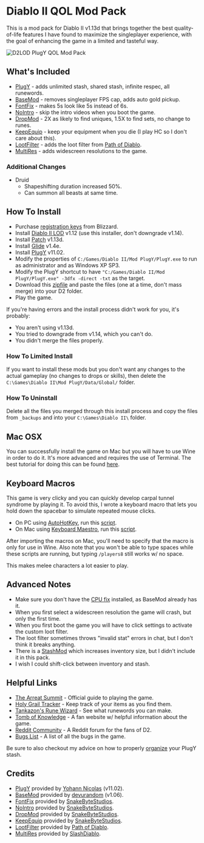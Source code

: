 # Diablo II QOL Mod Pack

This is a mod pack for Diablo II v1.13d that brings together the best quality-of-life features I have found to maximize the singleplayer experience, with the goal of enhancing the game in a limited and tasteful way.

![D2LOD PlugY QOL Mod Pack](https://i.imgur.com/F2wfSek.jpg)

## What's Included

- [PlugY](http://plugy.free.fr/en/index.html) - adds unlimited stash, shared stash, infinite respec, all runewords.
- [BaseMod](https://d2mods.info/forum/viewtopic.php?t=65492) - removes singleplayer FPS cap, adds auto gold pickup.
- [FontFix](https://www.snakebytestudios.com/projects/mods/diablo-2-mods/#fixedfont) - makes 5s look like 5s instead of 6s.
- [NoIntro](https://www.snakebytestudios.com/projects/mods/diablo-2-mods/#nointro) - skip the intro videos when you boot the game.
- [DropMod](https://www.snakebytestudios.com/projects/mods/diablo-2-mods/#betterdrops) - 2X as likely to find uniques, 1.5X to find sets, no change to runes.
- [KeepEquip](https://www.snakebytestudios.com/projects/mods/diablo-2-mods/#equipmentdeath) - keep your equipment when you die (I play HC so I don't care about this).
- [LootFilter](https://github.com/Synial/SynFilter/tree/cd4ab9d8b51320973c7b3df9c90b74b3d1ea8f91/xfiles) - adds the loot filter from [Path of Diablo](https://pathofdiablo.com/).
- [MultiRes](https://drive.google.com/drive/folders/1hLbrYs_U7eVcK-bWOom_Lr2_Y839AVba) - adds widescreen resolutions to the game.

### Additional Changes

- Druid
    - Shapeshifting duration increased 50%.
    - Can summon all beasts at same time.

## How To Install

- Purchase [registration keys](https://us.shop.battle.net/en-us/family/diablo-ii) from Blizzard.
- Install [Diablo II LOD](https://mega.nz/#!e9thyD6A!ExGJuZUtvRJ2c8DrxSL0ihCouh-ARbdVxODXIqVt3dc) v1.12 (use this installer, don't downgrade v1.14).
- Install [Patch](http://ftp.blizzard.com/pub/diablo2exp/patches/PC/LODPatch_113d.exe) v1.13d.
- Install [Glide](http://www.svenswrapper.de/english/files.html) v1.4e.
- Install [PlugY](http://plugy.free.fr/en/index.html) v11.02.
- Modify the properties of ``C:/Games/Diablo II/Mod PlugY/PlugY.exe`` to run as administrator and as Windows XP SP3.
- Modify the PlugY shortcut to have ``"C:/Games/Diablo II/Mod PlugY/PlugY.exe" -3dfx -direct -txt`` as the target.
- Download this [zipfile](https://github.com/whipowill/d2-plugy-qol/archive/master.zip) and paste the files (one at a time, don't mass merge) into your D2 folder.
- Play the game.

If you're having errors and the install process didn't work for you, it's probably:

- You aren't using v1.13d.
- You tried to downgrade from v1.14, which you can't do.
- You didn't merge the files properly.

### How To Limited Install

If you want to install these mods but you don't want any changes to the actual gameplay (no changes to drops or skills), then delete the ``C:\Games\Diablo II\Mod PlugY/Data/Global/`` folder.

### How To Uninstall

Delete all the files you merged through this install process and copy the files from ``_backups`` and into your ``C:\Games\Diablo II\`` folder.

## Mac OSX

You can successfully install the game on Mac but you will have to use Wine in order to do it.  It's more advanced and requires the use of Terminal.  The best tutorial for doing this can be found [here](https://gist.github.com/whipowill/8f9a117895f2927cd6b52ccc611c8266).

## Keyboard Macros

This game is very clicky and you can quickly develop carpal tunnel syndrome by playing it.  To avoid this, I wrote a keyboard macro that lets you hold down the spacebar to simulate repeated mouse clicks.

- On PC using [AutoHotKey](https://autohotkey.com/), run this [script](https://raw.githubusercontent.com/whipowill/d2-plugy-qol/master/_macros/AutoAttack.ahk).
- On Mac using [Keyboard Maestro](https://www.keyboardmaestro.com/main/), run this [script](https://raw.githubusercontent.com/whipowill/d2-plugy-qol/master/_macros/AutoAttack.kmmacros).

After importing the macros on Mac, you'll need to specify that the macro is only for use in Wine.  Also note that you won't be able to type spaces while these scripts are running, but typing ``/players8`` still works w/ no space.

This makes melee characters a lot easier to play.

## Advanced Notes

- Make sure you don't have the [CPU fix](http://europebattle.net/d2/tools) installed, as BaseMod already has it.
- When you first select a widescreen resolution the game will crash, but only the first time.
- When you first boot the game you will have to click settings to activate the custom loot filter.
- The loot filter sometimes throws "invalid stat" errors in chat, but I don't think it breaks anything.
- There is a [StashMod](https://www.moddb.com/games/diablo-2-lod/addons/10x10-stash-mod-lod-113d-compatible) which increases inventory size, but I didn't include it in this pack.
- I wish I could shift-click between inventory and stash.

## Helpful Links

- [The Arreat Summit](http://classic.battle.net/diablo2exp/) - Official guide to playing the game.
- [Holy Grail Tracker](https://d2-holy-grail.herokuapp.com/) - Keep track of your items as you find them.
- [Tankazon's Rune Wizard](https://fabd.github.io/diablo2/runewizard/index.html) - See what runewords you can make.
- [Tomb of Knowledge](http://www.d2tomb.com/curses.shtml) - A fan website w/ helpful information about the game.
- [Reddit Community](https://www.reddit.com/r/diablo2/) - A Reddit forum for the fans of D2.
- [Bugs List](https://us.battle.net/forums/en/d3/topic/6037267083) - A list of all the bugs in the game.

Be sure to also checkout my advice on how to properly [organize](https://github.com/whipowill/d2-plugy-qol/blob/master/STASH.md) your PlugY stash.

## Credits

- [PlugY](http://plugy.free.fr/en/index.html) provided by [Yohann Nicolas](http://plugy.free.fr/en/index.html) (v11.02).
- [BaseMod](https://www.dropbox.com/s/fj3f5smvxdld3kx/BaseMod106.zip) provided by [devurandom](https://d2mods.info/forum/viewtopic.php?t=65492) (v1.06).
- [FontFix](https://www.snakebytestudios.com/projects/mods/diablo-2-mods/#fixedfont) provided by [SnakeByteStudios](https://www.snakebytestudios.com/projects/mods/diablo-2-mods/).
- [NoIntro](https://www.snakebytestudios.com/projects/mods/diablo-2-mods/#nointro) provided by [SnakeByteStudios](https://www.snakebytestudios.com/projects/mods/diablo-2-mods/).
- [DropMod](https://www.snakebytestudios.com/projects/mods/diablo-2-mods/#betterdrops) provided by [SnakeByteStudios](https://www.snakebytestudios.com/projects/mods/diablo-2-mods/).
- [KeepEquip](https://www.snakebytestudios.com/projects/mods/diablo-2-mods/#equipmentdeath) provided by [SnakeByteStudios](https://www.snakebytestudios.com/projects/mods/diablo-2-mods/).
- [LootFilter](https://github.com/Synial/SynFilter/tree/cd4ab9d8b51320973c7b3df9c90b74b3d1ea8f91/xfiles) provided by [Path of Diablo](https://pathofdiablo.com/).
- [MultiRes](https://drive.google.com/drive/folders/1hLbrYs_U7eVcK-bWOom_Lr2_Y839AVba) provided by [SlashDiablo](https://www.reddit.com/r/slashdiablo/comments/7z5uy1/hd_mod_and_maphack_new_release/).